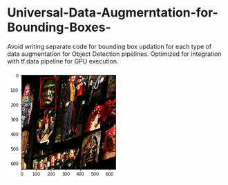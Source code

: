 # Universal-Data-Augmerntation-for-Bounding-Boxes-
Avoid writing separate code for bounding box updation for each type of data augmentation for Object Detection pipelines. Optimized for integration with tf.data pipeline for GPU execution.

![](1.png)
